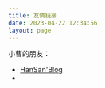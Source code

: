 ```yaml
---
title: 友情链接
date: 2023-04-22 12:34:56
layout: page
---
```


小曹的朋友：

- [HanSan'Blog](https://my.gintama.love/)
- 


